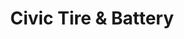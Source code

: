 ---
title: "Civic Tire & Battery"
url: /rocky-mountain-house/civic-tire-and-battery/
shop: car repair
---
